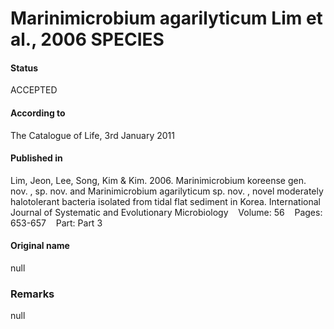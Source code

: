 Marinimicrobium agarilyticum Lim et al., 2006 SPECIES
=======

#### Status
ACCEPTED

#### According to
The Catalogue of Life, 3rd January 2011

#### Published in
Lim, Jeon, Lee, Song, Kim & Kim. 2006. Marinimicrobium koreense gen. nov. , sp. nov. and Marinimicrobium agarilyticum sp. nov. , novel moderately halotolerant bacteria isolated from tidal flat sediment in Korea. International Journal of Systematic and Evolutionary Microbiology    Volume: 56    Pages: 653-657    Part: Part 3

#### Original name
null

### Remarks
null
